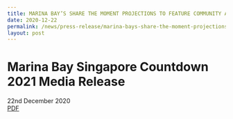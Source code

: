 ```yaml
---
title: MARINA BAY’S SHARE THE MOMENT PROJECTIONS TO FEATURE COMMUNITY ACTS OF KINDNESS
date: 2020-12-22
permalink: /news/press-release/marina-bays-share-the-moment-projections-to-feature-community-acts-of-kindness
layout: post
---
```



# **Marina Bay Singapore Countdown 2021 Media Release**
22nd December 2020
<br>
[PDF](/files/21MR.pdf)
